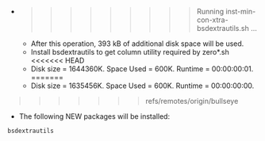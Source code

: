 * >>>>>>>>> Running inst-min-con-xtra-bsdextrautils.sh ...
  * After this operation, 393 kB of additional disk space will be used.
  * Install bsdextrautils to get column utility required by zero*.sh
<<<<<<< HEAD
  * Disk size = 1644360K. Space Used = 600K. Runtime = 00:00:00:01.
=======
  * Disk size = 1635456K. Space Used = 600K. Runtime = 00:00:00:00.
>>>>>>> refs/remotes/origin/bullseye
  * The following NEW packages will be installed:
  ```bash
bsdextrautils
  ```
